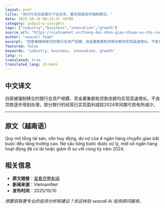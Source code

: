 ```yaml
---
layout: post
title: "央行行长向各银行下达任务，要求其接收并强制移交。"
date: 2025-10-10 08:23:37 +0700
category: industry-insights
tags: ["industry","business","innovation","growth"]
source_url: "https://vietnamnet.vn/thong-doc-nhnn-giao-nhiem-vu-cho-cac-ngan-hang-nhan-va-duoc-chuyen-giao-bat-buoc-2451022.html"
author: "seacall Team"
excerpt: "四家被强制移交的银行总资产规模、资金募集额和贷款余额均实现高速增长。不良贷款逐步得到处理，部分银行的经营已实现盈利或较2024年同期亏损有所减少。..."
featured: false
keywords: "industry, business, innovation, growth"
lang: vi
translated: true
translated_lang: zh-Hans
---
```


## 中文译文

四家被强制移交的银行总资产规模、资金募集额和贷款余额均实现高速增长。不良贷款逐步得到处理，部分银行的经营已实现盈利或较2024年同期亏损有所减少。

---

## 原文（越南语）

Quy mô tổng tài sản, vốn huy động, dư nợ của 4 ngân hàng chuyển giao bắt buộc đều tăng trưởng cao. Nợ xấu từng bước được xử lý, một số ngân hàng hoạt động đã có lãi hoặc giảm lỗ so với cùng kỳ năm 2024.

## 相关信息

- **原文链接**：[查看完整新闻](https://vietnamnet.vn/thong-doc-nhnn-giao-nhiem-vu-cho-cac-ngan-hang-nhan-va-duoc-chuyen-giao-bat-buoc-2451022.html)
- **新闻来源**：VietnamNet
- **发布时间**：2025/10/10

*想要获取更专业的投资分析和建议？欢迎体验 seacall AI 投资顾问服务。*